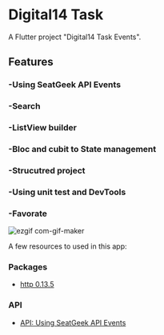 # Digital14 Task

A Flutter project "Digital14 Task Events".

## Features
### -Using SeatGeek API Events
### -Search
### -ListView builder
### -Bloc and cubit to State management
### -Strucutred project
### -Using unit test and DevTools
### -Favorate <not full functional>

![ezgif com-gif-maker](https://user-images.githubusercontent.com/16564493/185396597-64816fe2-e91d-43df-bde8-051e6c07f0fa.gif)


A few resources to used in this app:
### Packages
- [http 0.13.5](https://pub.dev/packages/http)

### API
- [API: Using SeatGeek API Events](https://api.seatgeek.com/2/events?client_id=Mjg1MDA1NzB8MTY2MDcxNjExOC44ODM1MTM)
